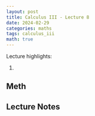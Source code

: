 ```yaml
---
layout: post
title: Calculus III - Lecture 8
date: 2024-02-29
categories: maths
tags: calculus_iii
math: true
---
```




Lecture highlights:

1. 

## Meth

## Lecture Notes